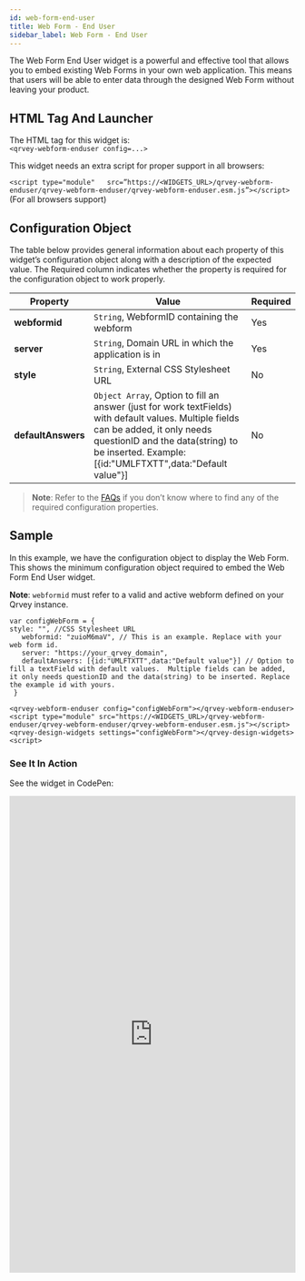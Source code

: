 ```yaml
---
id: web-form-end-user
title: Web Form - End User
sidebar_label: Web Form - End User
---
```


The Web Form End User widget is a powerful and effective tool that allows you to embed existing Web Forms in your own web application. This means that users will be able to enter data through the designed Web Form without leaving your product.


## HTML Tag And Launcher
The HTML tag for this widget is: <br>
`<qrvey-webform-enduser config=...>`

This widget needs an extra script for proper support in all browsers:

`<script type="module"   src=”https://<WIDGETS_URL>/qrvey-webform-enduser/qrvey-webform-enduser/qrvey-webform-enduser.esm.js”></script>` (For all browsers support)


## Configuration Object
The table below provides general information about each property of this widget’s configuration object along with a description of the expected value. The Required column indicates whether the property is required for the configuration object to work properly.


| **Property** | **Value** | **Required** |
| --- | --- | --- |
| **webformid** | `String`, WebformID containing the webform | Yes |
| **server** | `String`, Domain URL in which the application is in| Yes |
| **style** | `String`, External CSS Stylesheet URL| No  |
| **defaultAnswers** | `Object Array`, Option to fill an answer (just for work textFields) with default values.  Multiple fields can be added, it only needs questionID and the data(string) to be inserted. Example: [{id:"UMLFTXTT",data:"Default value"}] | No | 



> **Note**: Refer to the <a href="/docs/faqs/faqs-intro/">FAQs</a> if you don’t know where to find any of the required configuration properties. 

## Sample
In this example, we have the configuration object to display the Web Form. This shows the minimum configuration object required to embed the Web Form End User widget. 

**Note**: `webformid` must refer to a valid and active webform defined on your Qrvey instance.

```
var configWebForm = {
style: "", //CSS Stylesheet URL
   webformid: "zuioM6maV", // This is an example. Replace with your web form id. 
   server: "https://your_qrvey_domain", 
   defaultAnswers: [{id:"UMLFTXTT",data:"Default value"}] // Option to fill a textField with default values.  Multiple fields can be added, it only needs questionID and the data(string) to be inserted. Replace the example id with yours.
 }
 ```

 ```
<qrvey-webform-enduser config="configWebForm"></qrvey-webform-enduser>
<script type="module" src="https://<WIDGETS_URL>/qrvey-webform-enduser/qrvey-webform-enduser/qrvey-webform-enduser.esm.js"></script>
<qrvey-design-widgets settings="configWebForm"></qrvey-design-widgets><script>
```

### See It In Action
See the widget in CodePen:

<iframe allowfullscreen="true" allowpaymentrequest="true" allowtransparency="true" class="cp_embed_iframe " frameborder="0" height="838" width="100%" name="cp_embed_1" scrolling="no" src="https://codepen.io/qrveysamples/embed/dd309a42f2c856e6eb73c8f047153ca3?height=300&theme-id=34531&default-tab=js,result" style="width: 100%; overflow:hidden; display:block;" title="Sample- Qrvey Single Panel" loading="lazy" id="cp_embed_KKzvqgV"></iframe>

